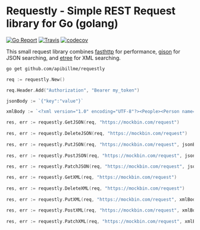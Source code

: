 # Requestly - Simple REST Request library for Go (golang)

[![Go Report](https://goreportcard.com/badge/github.com/apibillme/requestly)](https://goreportcard.com/report/github.com/apibillme/requestly) [![Travis](https://travis-ci.org/apibillme/requestly.svg?branch=master)](https://travis-ci.org/apibillme/requestly#) [![codecov](https://codecov.io/gh/apibillme/requestly/branch/master/graph/badge.svg)](https://codecov.io/gh/apibillme/requestly)


This small request library combines [fasthttp](https://github.com/valyala/fasthttp#readme) for performance, [gjson](https://github.com/tidwall/gjson#readme) for JSON searching, and [etree](https://github.com/beevik/etree#readme) for XML searching.

```bash
go get github.com/apibillme/requestly
```

```go
req := requestly.New()

req.Header.Add("Authorization", "Bearer my_token")

jsonBody := `{"key":"value"}`

xmlBody := `<?xml version="1.0" encoding="UTF-8"?><People><Person name="Jon"/></People></xml>`

res, err := requestly.GetJSON(req, "https://mockbin.com/request")
	
res, err := requestly.DeleteJSON(req, "https://mockbin.com/request")
	
res, err := requestly.PutJSON(req, "https://mockbin.com/request", jsonBody)
	
res, err := requestly.PostJSON(req, "https://mockbin.com/request", jsonBody)
	
res, err := requestly.PatchJSON(req, "https://mockbin.com/request", jsonBody)

res, err := requestly.GetXML(req, "https://mockbin.com/request")
	
res, err := requestly.DeleteXML(req, "https://mockbin.com/request")
	
res, err := requestly.PutXML(req, "https://mockbin.com/request", xmlBody)
	
res, err := requestly.PostXML(req, "https://mockbin.com/request", xmlBody)
	
res, err := requestly.PatchXML(req, "https://mockbin.com/request", xmlBody)
```
